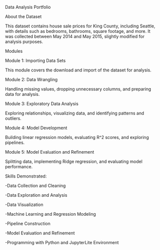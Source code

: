 Data Analysis Portfolio

About the Dataset

This dataset contains house sale prices for King County, including Seattle, with details such as bedrooms, bathrooms, square footage, and more. It was collected between May 2014 and May 2015, slightly modified for analysis purposes.


Modules

Module 1: Importing Data Sets

This module covers the download and import of the dataset for analysis.


Module 2: Data Wrangling

Handling missing values, dropping unnecessary columns, and preparing data for analysis.


Module 3: Exploratory Data Analysis

Exploring relationships, visualizing data, and identifying patterns and outliers.


Module 4: Model Development

Building linear regression models, evaluating R^2 scores, and exploring pipelines.


Module 5: Model Evaluation and Refinement

Splitting data, implementing Ridge regression, and evaluating model performance.



Skills Demonstrated:

-Data Collection and Cleaning

-Data Exploration and Analysis

-Data Visualization

-Machine Learning and Regression Modeling

-Pipeline Construction

-Model Evaluation and Refinement

-Programming with Python and JupyterLite Environment

